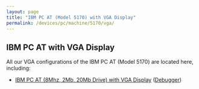 ```yaml
---
layout: page
title: "IBM PC AT (Model 5170) with VGA Display"
permalink: /devices/pc/machine/5170/vga/
---
```


IBM PC AT with VGA Display
---

All our VGA configurations of the IBM PC AT (Model 5170) are located here, including:

* [IBM PC AT (8Mhz, 2Mb, 20Mb Drive) with VGA Display](/devices/pc/machine/5170/vga/2048kb/) ([Debugger](/devices/pc/machine/5170/vga/2048kb/debugger/))
